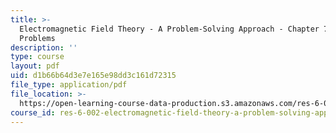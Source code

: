 ```yaml
---
title: >-
  Electromagnetic Field Theory - A Problem-Solving Approach - Chapter 7:
  Problems
description: ''
type: course
layout: pdf
uid: d1b66b64d3e7e165e98dd3c161d72315
file_type: application/pdf
file_location: >-
  https://open-learning-course-data-production.s3.amazonaws.com/res-6-002-electromagnetic-field-theory-a-problem-solving-approach-spring-2008/d1b66b64d3e7e165e98dd3c161d72315_MITRES_6_002S08_chp07_pset.pdf
course_id: res-6-002-electromagnetic-field-theory-a-problem-solving-approach-spring-2008
---
```

